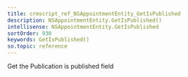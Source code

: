 ```yaml
---
title: crmscript_ref_NSAppointmentEntity_GetIsPublished
description: NSAppointmentEntity.GetIsPublished()
intellisense: NSAppointmentEntity.GetIsPublished
sortOrder: 930
keywords: GetIsPublished()
so.topic: reference
---
```



Get the Publication is published field


